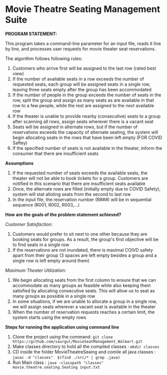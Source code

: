 # Movie Theatre Seating Management Suite

**PROGRAM STATEMENT:**

This program takes a command-line parameter for an input file, reads it line by line, and processes user requests for movie theater seat reservations.

The algorithm follows following rules:

1. Customers who arrive first will be assigned to the last row (rated best view)
2. If the number of available seats in a row exceeds the number of requested seats, each group will be assigned seats in a single row, leaving three seats empty after the group has been accommodated
3. If the number of people in the group exceeds the number of seats in the row, split the group and assign as many seats as are available in that row to a few people, while the rest are assigned to the next available row
4. If the theater is unable to provide nearby (consecutive) seats to a group after scanning all rows, assign seats wherever there is a vacant seat
5. Seats will be assigned in alternate rows, but if the number of reservations exceeds the capacity of alternate seating, the system will begin allocating seats in the rows that have been left empty (FOR COVID Saftey)
6. If the specified number of seats is not available in the theater, inform the consumer that there are insufficient seats

__Assumptions__

1. If the requested number of seats exceeds the available seats, the theater will not be able to book tickets for a group. Customers are notified in this scenario that there are insufficient seats available
2. Once, the alternate rows are filled (initially empty due to COVID Safety), system will stat alloting seats from the second to last row
3. In the input file, the reservation number (R###) will be in sequential sequence (R001, R002, R003,...)

__How are the goals of the problem statement achieved?__

_Customer Satisfaction:_

1. Customers would prefer to sit next to one other because they are booking seats for groups. As a result, the group's first objective will be to find seats in a single row
2. If the reservations are not inundated, there is maximal COIVD safety apart from their group (3 spaces are left empty besides a group and a single row is left empty around them)

_Maximum Theater Utilization:_

1. We begin allocating seats from the first column to ensure that we can accommodate as many groups as feasible while also keeping them satisfied by allocating consecutive seats. This will allow us to seat as many groups as possible in a single row
2. In some situations, if we are unable to allocate a group in a single row, we will assign seats wherever a vacant seat is available in the theater
3. When the number of reservation requests reaches a certain limit, the system starts using the empty rows

__Steps for running the application using command line__
1. Clone the project using the command: ```git clone https://github.com/saurgul/MovieSeatManagement_Walmart.git```
2. Make classes directory to hold all the compiled classes : ```mkdir classes```
2. CD inside the folder MovieTheatreSeaing and comile all java classes : ```javac -d "classes"  $(find ./src/* | grep .java)```
4. Run Main class : ```java -classpath "classes" movie.theatre.seating.Seating input.txt```
